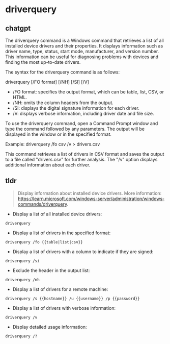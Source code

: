 # driverquery 
## chatgpt 
The driverquery command is a Windows command that retrieves a list of all installed device drivers and their properties. It displays information such as driver name, type, status, start mode, manufacturer, and version number. This information can be useful for diagnosing problems with devices and finding the most up-to-date drivers.

The syntax for the driverquery command is as follows:

driverquery [/FO format] [/NH] [/SI] [/V]

- /FO format: specifies the output format, which can be table, list, CSV, or HTML.
- /NH: omits the column headers from the output.
- /SI: displays the digital signature information for each driver.
- /V: displays verbose information, including driver date and file size.

To use the driverquery command, open a Command Prompt window and type the command followed by any parameters. The output will be displayed in the window or in the specified format.

Example: driverquery /fo csv /v > drivers.csv

This command retrieves a list of drivers in CSV format and saves the output to a file called "drivers.csv" for further analysis. The "/v" option displays additional information about each driver. 

## tldr 
 
> Display information about installed device drivers.
> More information: <https://learn.microsoft.com/windows-server/administration/windows-commands/driverquery>.

- Display a list of all installed device drivers:

`driverquery`

- Display a list of drivers in the specified format:

`driverquery /fo {{table|list|csv}}`

- Display a list of drivers with a column to indicate if they are signed:

`driverquery /si`

- Exclude the header in the output list:

`driverquery /nh`

- Display a list of drivers for a remote machine:

`driverquery /s {{hostname}} /u {{username}} /p {{password}}`

- Display a list of drivers with verbose information:

`driverquery /v`

- Display detailed usage information:

`driverquery /?`
